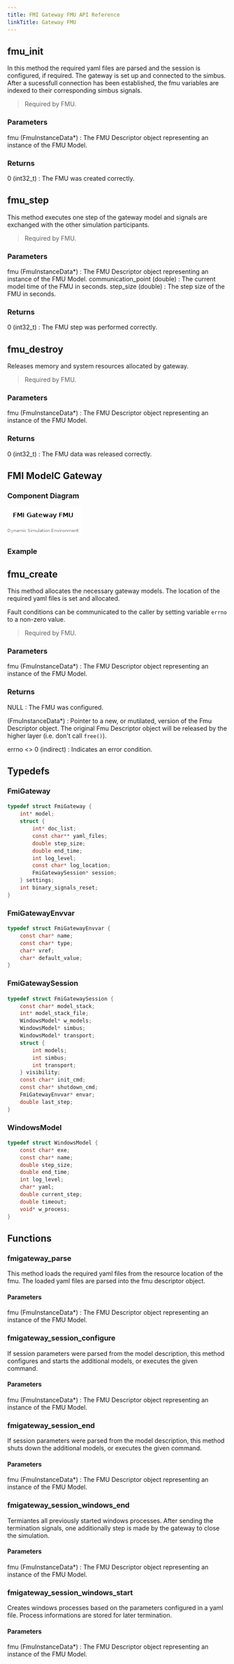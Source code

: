 ```yaml
---
title: FMI Gateway FMU API Reference
linkTitle: Gateway FMU
---
```

## fmu_init


In this method the required yaml files are parsed and the session is configured,
if required. The gateway is set up and connected to the simbus. After a
sucessfull connection has been established, the fmu variables are indexed to
their corresponding simbus signals.

> Required by FMU.

### Parameters

fmu (FmuInstanceData*)
: The FMU Descriptor object representing an instance of the FMU Model.

### Returns

0 (int32_t)
: The FMU was created correctly.



## fmu_step


This method executes one step of the gateway model and signals are exchanged
with the other simulation participants.

> Required by FMU.

### Parameters

fmu (FmuInstanceData*)
: The FMU Descriptor object representing an instance of the FMU Model.
communication_point (double)
: The current model time of the FMU in seconds.
step_size (double)
: The step size of the FMU in seconds.

### Returns

0 (int32_t)
: The FMU step was performed correctly.




## fmu_destroy


Releases memory and system resources allocated by gateway.

> Required by FMU.

### Parameters

fmu (FmuInstanceData*)
: The FMU Descriptor object representing an instance of the FMU Model.

### Returns

0 (int32_t)
: The FMU data was released correctly.



## FMI ModelC Gateway



### Component Diagram

<div hidden>

```
@startuml fmigateway-component

title FMI Gateway FMU

center footer Dynamic Simulation Environment

@enduml
```

</div>

![](fmigateway-component.png)


### Example




## fmu_create


This method allocates the necessary gateway models. The location of the required
yaml files is set and allocated.

Fault conditions can be communicated to the caller by setting variable
`errno` to a non-zero value.

> Required by FMU.

### Parameters

fmu (FmuInstanceData*)
: The FMU Descriptor object representing an instance of the FMU Model.

### Returns

NULL
: The FMU was configured.

(FmuInstanceData*)
: Pointer to a new, or mutilated, version of the Fmu Descriptor object. The
  original Fmu Descriptor object will be released by the higher layer (i.e.
  don't call `free()`).

errno <> 0 (indirect)
: Indicates an error condition.




## Typedefs

### FmiGateway

```c
typedef struct FmiGateway {
    int* model;
    struct {
        int* doc_list;
        const char** yaml_files;
        double step_size;
        double end_time;
        int log_level;
        const char* log_location;
        FmiGatewaySession* session;
    } settings;
    int binary_signals_reset;
}
```

### FmiGatewayEnvvar

```c
typedef struct FmiGatewayEnvvar {
    const char* name;
    const char* type;
    char* vref;
    char* default_value;
}
```

### FmiGatewaySession

```c
typedef struct FmiGatewaySession {
    const char* model_stack;
    int* model_stack_file;
    WindowsModel* w_models;
    WindowsModel* simbus;
    WindowsModel* transport;
    struct {
        int models;
        int simbus;
        int transport;
    } visibility;
    const char* init_cmd;
    const char* shutdown_cmd;
    FmiGatewayEnvvar* envar;
    double last_step;
}
```

### WindowsModel

```c
typedef struct WindowsModel {
    const char* exe;
    const char* name;
    double step_size;
    double end_time;
    int log_level;
    char* yaml;
    double current_step;
    double timeout;
    void* w_process;
}
```

## Functions

### fmigateway_parse

This method loads the required yaml files from the resource location of the fmu.
The loaded yaml files are parsed into the fmu descriptor object.

#### Parameters

fmu (FmuInstanceData*)
: The FMU Descriptor object representing an instance of the FMU Model.



### fmigateway_session_configure

If session parameters were parsed from the model description, this method
configures and starts the additional models, or executes the given command.

#### Parameters

fmu (FmuInstanceData*)
: The FMU Descriptor object representing an instance of the FMU Model.



### fmigateway_session_end

If session parameters were parsed from the model description, this method
shuts down the additional models, or executes the given command.

#### Parameters

fmu (FmuInstanceData*)
: The FMU Descriptor object representing an instance of the FMU Model.



### fmigateway_session_windows_end

Termiantes all previously started windows processes.
After sending the termination signals, one additionally
step is made by the gateway to close the simulation.

#### Parameters

fmu (FmuInstanceData*)
: The FMU Descriptor object representing an instance of the FMU Model.
 


### fmigateway_session_windows_start

Creates windows processes based on the parameters
configured in a yaml file. Process informations are
stored for later termination.

#### Parameters

fmu (FmuInstanceData*)
: The FMU Descriptor object representing an instance of the FMU Model.
 


